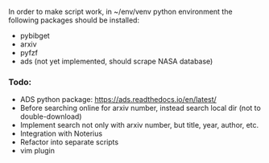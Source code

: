In order to make script work, in ~/env/venv python environment the following packages should be installed:
* pybibget
* arxiv
* pyfzf
* ads (not yet implemented, should scrape NASA database)

### Todo:
* ADS python package: https://ads.readthedocs.io/en/latest/
* Before searching online for arxiv number, instead search local dir (not to double-download)
* Implement search not only with arxiv number, but title, year, author, etc.
* Integration with Noterius
* Refactor into separate scripts
* vim plugin
